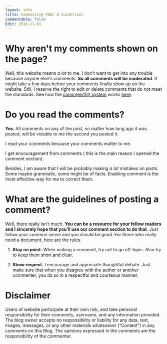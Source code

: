 ```yaml
---
layout: info
title: Commenting FAQs & Guidelines
commentable: false
Edit: 2018-11-01
---
```



# Why aren't my comments shown on the page?

Well, this website means *a lot* to me. I don't want to get into any trouble because anyone else's comments. **So all comments will be moderated**. It might take a few days before your comments finally show up on the website. Still, I reserve the right to edit or delete comments that do not meet the standards. See how the [comm(enit\|it) system](https://commentit.io/) works [here](https://commentit.io/faq).

# Do you read the comments?

**Yes**. All comments on any of the post, no matter how long ago it was posted, will be visiable to me the second you posted it. 

I read your comments because your comments matter to me.

I get encouragement from comments ( this is the main reason I opened the comment section).

Besides, I am aware that I will be probably making *a lot* mistakes on posts. Some maybe grammatic, some might be of facts. Enabling comment is the most effective way for me to correct them. 

# What are the guidelines of posting a comment?

Well, there really isn't much. **You can be a resource for your fellow readers and I sincerely hope that you’ll use our comment section to do that**. Just follow your common sense and you should be good. For those who really need a document, here are the rules.

1. **Stay on point.** When making a comment, try not to go off-topic. Also try to keep them short and clear.

2. **Show respect.** I encourage and appreciate thoughtful debate. Just make sure that when you disagree with the author or another commenter, you do so in a respectful and courteous manner.

# Disclaimer

Users of website participate at their own risk, and take personal responsibility for their comments, username, and any information provided. The blog owner accepts no responsibility or liability for any data, text, images, messages, or any other materials whatsoever (“Content”) in any comments on this Blog. The opinions expressed in the comments are the responsibility of the commenter.

